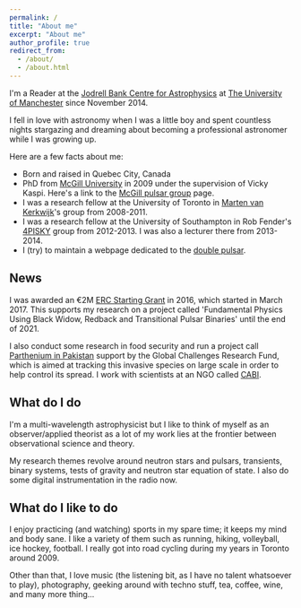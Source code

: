 ```yaml
---
permalink: /
title: "About me"
excerpt: "About me"
author_profile: true
redirect_from: 
  - /about/
  - /about.html
---
```


I'm a Reader at the [Jodrell Bank Centre for Astrophysics](http://www.jb.man.ac.uk) at [The University of Manchester](http://www.manchester.ac.uk) since November 2014.

I fell in love with astronomy when I was a little boy and spent countless nights stargazing and dreaming about becoming a professional astronomer while I was growing up.

Here are a few facts about me:

- Born and raised in Quebec City, Canada
- PhD from [McGill University](http://www.mcgill.ca) in 2009 under the supervision of Vicky Kaspi. Here's a link to the [McGill pulsar group](http://www.physics.mcgill.ca/~pulsar) page.
- I was a research fellow at the University of Toronto in [Marten van Kerkwijk](http://www.astro.utoronto.ca/~mhvk)'s group from 2008-2011.
- I was a research fellow at the University of Southampton in Rob Fender's [4PISKY](http://4pisky.org) group from 2012-2013. I was also a lecturer there from 2013-2014.
- I (try) to maintain a webpage dedicated to the [double pulsar](http://doublepulsar.renebreton.org).


News
------
I was awarded an €2M [ERC Starting Grant](https://erc.europa.eu) in 2016, which started in March 2017. This supports my research on a project called 'Fundamental Physics Using Black Widow, Redback and Transitional Pulsar Binaries' until the end of 2021.

I also conduct some research in food security and run a project call [Parthenium in Pakistan](https://www.cabi.org/projects/project/67109) support by the Global Challenges Research Fund, which is aimed at tracking this invasive species on large scale in order to help control its spread. I work with scientists at an NGO called [CABI](http://cabi.org).


What do I do
------
I'm a multi-wavelength astrophysicist but I like to think of myself as an observer/applied theorist as a lot of my work lies at the frontier between observational science and theory.

My research themes revolve around neutron stars and pulsars, transients, binary systems, tests of gravity and neutron star equation of state. I also do some digital instrumentation in the radio now.


What do I like to do
------
I enjoy practicing (and watching) sports in my spare time; it keeps my mind and body sane. I like a variety of them such as running, hiking, volleyball, ice hockey, football. I really got into road cycling during my years in Toronto around 2009.

Other than that, I love music (the listening bit, as I have no talent whatsoever to play), photography, geeking around with techno stuff, tea, coffee, wine, and many more thing...

